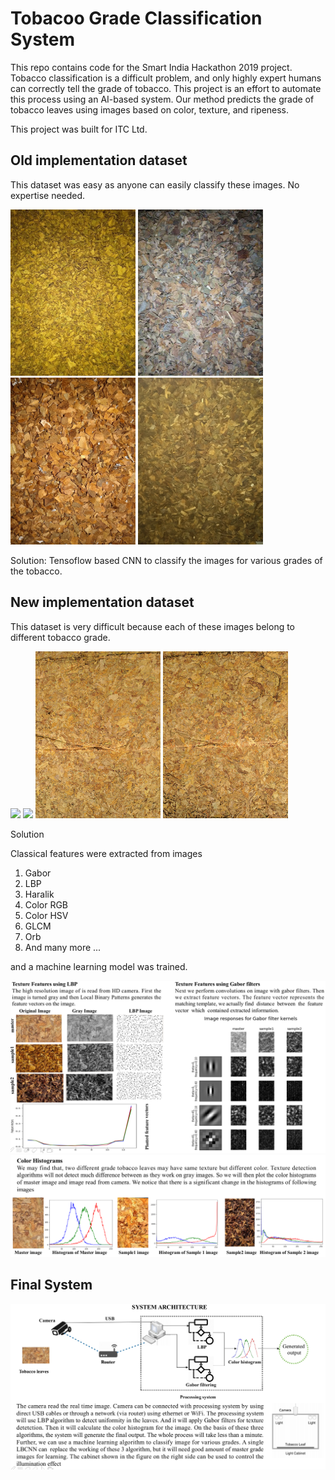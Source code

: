 # Tobacoo Grade Classification System
This repo contains code for the Smart India Hackathon 2019 project. Tobacco classification is a difficult problem, and only highly expert humans can correctly tell the grade of tobacco. This project is an effort to automate this process using an AI-based system. Our method predicts the grade of tobacco leaves using images based on color, texture, and ripeness. 

This project was built for ITC Ltd.

## Old implementation dataset

This dataset was easy as anyone can easily classify these images. No expertise needed.

<img src="old/train/Ayu/1.jpg" width="200"> <img src="old/train/Devu/1.jpg" width="200">
<img src="old/train/Ksku/1.jpg" width="200"> <img src="old/train/Manu/1.jpg" width="200">

Solution: Tensoflow based CNN to classify the images for various grades of the tobacco.


## New implementation dataset

This dataset is very difficult because each of these images belong to different tobacco grade.

<img src="new/dataset/1.jpg" width="200"> <img src="new/dataset/2.jpg" width="200">
<img src="new/dataset/6.jpeg" width="200"> <img src="new/dataset/7.jpeg" width="200">

Solution

Classical features were extracted from images <br>
1) Gabor
2) LBP
3) Haralik
4) Color RGB
5) Color HSV
6) GLCM
7) Orb
8) And many more ...

and a machine learning model was trained.

<img src="2.png"><br>
<img src="3.png">

## Final System
<img src="1.jpg">
